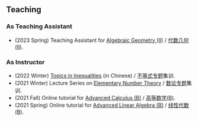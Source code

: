 ## Teaching

### As Teaching Assistant

- (2023 Spring) Teaching Assistant for [Algebraic Geometry (II)](./AGII23/AGII23.md) / [代数几何(II)](./AGII23/AGII23.md).

### As Instructor

- (2022 Winter) [Topics in Inequalities](./ineq/ineq.md) (in Chinese) / [不等式专题](./ineq/ineq.md)集训.
- (2021 Winter) Lecture Series on [Elementary Number Theory](./imont/imont.md) / [数论专题](./imont/imont.md)集训.
- (2021 Fall) Online tutorial for [Advanced Calculus (B)](./cal2021/cal2021.md) / [高等数学(B)](./cal2021/cal2021.md).
- (2021 Spring) Online tutorial for [Advanced Linear Algebra (B)]() / [线性代数(B)]().







